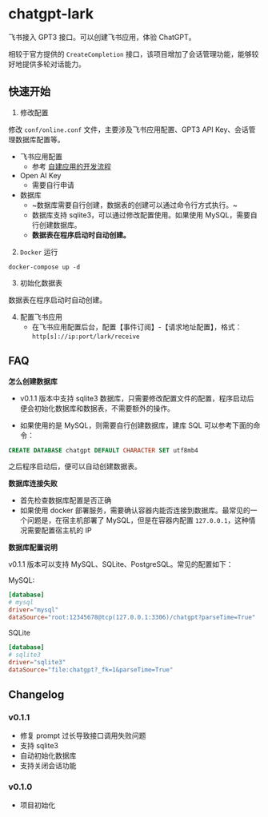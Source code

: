
# chatgpt-lark

飞书接入 GPT3 接口。可以创建飞书应用，体验 ChatGPT。

相较于官方提供的 `CreateCompletion` 接口，该项目增加了会话管理功能，能够较好地提供多轮对话能力。

## 快速开始

1. 修改配置

修改 `conf/online.conf` 文件，主要涉及飞书应用配置、GPT3 API Key、会话管理数据库配置等。

- 飞书应用配置
    - 参考 [自建应用的开发流程](https://open.feishu.cn/document/home/introduction-to-custom-app-development/self-built-application-development-process)
- Open AI Key
  - 需要自行申请
- 数据库
  - ~数据库需要自行创建，数据表的创建可以通过命令行方式执行。~
  - 数据库支持 sqlite3，可以通过修改配置使用。如果使用 MySQL，需要自行创建数据库。
  - **数据表在程序启动时自动创建。**

2. `Docker` 运行

```shell
docker-compose up -d
```

3. 初始化数据表

数据表在程序启动时自动创建。

4. 配置飞书应用
    - 在飞书应用配置后台，配置【事件订阅】-【请求地址配置】，格式：`http[s]://ip:port/lark/receive`

## FAQ

**怎么创建数据库**

- v0.1.1 版本中支持 sqlite3 数据库，只需要修改配置文件的配置，程序启动后便会初始化数据库和数据表，不需要额外的操作。

- 如果使用的是 MySQL，则需要自行创建数据库，建库 SQL 可以参考下面的命令：

```sql
CREATE DATABASE chatgpt DEFAULT CHARACTER SET utf8mb4
```

之后程序启动后，便可以自动创建数据表。

**数据库连接失败**

- 首先检查数据库配置是否正确
- 如果使用 docker 部署服务，需要确认容器内能否连接到数据库。最常见的一个问题是，在宿主机部署了 MySQL，但是在容器内配置 `127.0.0.1`，这种情况需要配置宿主机的 IP

**数据库配置说明**

v0.1.1 版本可以支持 MySQL、SQLite、PostgreSQL。常见的配置如下：

MySQL:

```toml
[database]
# mysql
driver="mysql"
dataSource="root:12345678@tcp(127.0.0.1:3306)/chatgpt?parseTime=True"
```

SQLite

```toml
[database]
# sqlite3
driver="sqlite3"
dataSource="file:chatgpt?_fk=1&parseTime=True"
```

## Changelog

### v0.1.1

- 修复 prompt 过长导致接口调用失败问题
- 支持 sqlite3
- 自动初始化数据库
- 支持关闭会话功能

### v0.1.0

- 项目初始化
